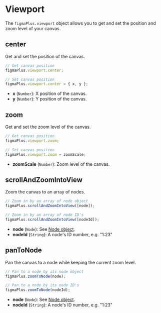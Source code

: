 # Viewport

The `figmaPlus.viewport` object allows you to get and set the position and zoom level of your canvas.

## center

Get and set the position of the canvas.

```javascript
// Get canvas position
figmaPlus.viewport.center;

// Set canvas position
figmaPlus.viewport.center = { x, y };
```

- **x** (`Number`): X position of the canvas.
- **y** (`Number`): Y position of the canvas.

## zoom

Get and set the zoom level of the canvas.

```javascript
// Get canvas position
figmaPlus.viewport.zoom;

// Set canvas position
figmaPlus.viewport.zoom = zoomScale;
```

- **zoomScale** (`Number`): Zoom level of the canvas.

## scrollAndZoomIntoView

Zoom the canvas to an array of nodes.

```javascript
// Zoom in by an array of node object
figmaPlus.scrollAndZoomIntoView([node]);

// Zoom in by an array of node ID's
figmaPlus.scrollAndZoomIntoView([nodeId]);
```

- **node** (`Node`): See [Node object](api/nodes#node-object).
- **nodeId** (`String`): A node's ID number, e.g. "1:23"

## panToNode

Pan the canvas to a node while keeping the current zoom level.

```javascript
// Pan to a node by its node object
figmaPlus.zoomToNode(node);

// Pan to a node by its node ID's
figmaPlus.zoomToNode(nodeId);
```

- **node** (`Node`): See [Node object](api/nodes#node-object).
- **nodeId** (`String`): A node's ID number, e.g. "1:23"
